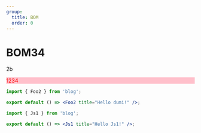 ```yaml
---
group:
  title: BOM
  order: 0
---
```


# BOM34

2b

<div style="color: red; background:pink">1234</div>

```jsx
import { Foo2 } from 'blog';

export default () => <Foo2 title="Hello dumi!" />;
```

```jsx
import { Js1 } from 'blog';

export default () => <Js1 title="Hello Js1!" />;
```
